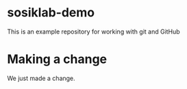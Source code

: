 # sosiklab-demo
This is an example repository for working with git and GitHub

# Making a change

We just made a change.